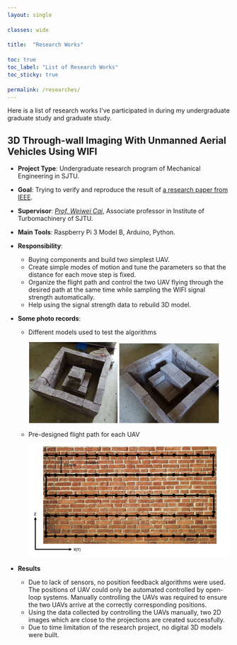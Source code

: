 ```yaml
---
layout: single 

classes: wide

title:  "Research Works" 

toc: true
toc_label: "List of Research Works"
toc_sticky: true

permalink: /researches/
---
```


Here is a list of research works I've participated in during my undergraduate graduate study and graduate study.

## 3D Through-wall Imaging With Unmanned Aerial Vehicles Using WIFI

- **Project Type**: Undergraduate research program of Mechanical Engineering in SJTU.

- **Goal**: Trying to verify and reproduce the result of [a research paper from IEEE](https://dl.acm.org/doi/10.1145/3055031.3055084).

- **Supervisor**: *[Prof. Weiwei Cai](https://scholar.google.com/citations?user=4mYjOrsAAAAJ&hl=en)*, Associate professor in Institute of Turbomachinery of SJTU.

- **Main Tools**: Raspberry Pi 3 Model B, Arduino, Python.

- **Responsibility**: 

  - Buying components and build two simplest UAV.
  - Create simple modes of motion and tune the parameters so that the distance for each move step is fixed.
  - Organize the flight path and control the  two UAV flying through the desired path at the same time while sampling the WIFI signal strength automatically.
  - Help using the signal strength data to rebuild 3D model.

- **Some photo records**:

  - Different models used to test the algorithms

  <p align ="middle">
      <img src="../assets/images/Model_1.jpg" alt="image" width="200" />
      <img src="../assets/images/Model_2.jpg" alt="image" width="225" />
  </p>

  

  - Pre-designed flight path for each UAV

    <center><img src="../assets/images/Test_path.PNG" alt="image" width="520" /><center>

- **Results**

  - Due to lack of sensors, no position feedback algorithms were used. The positions of UAV could only be automated controlled by open-loop systems. Manually controlling the UAVs was required to ensure the two UAVs arrive at the correctly corresponding positions.
  - Using the data collected by controlling the UAVs manually, two 2D images which are close to the projections are created successfully.
  - Due to time limitation of the research project, no digital 3D models were built.

